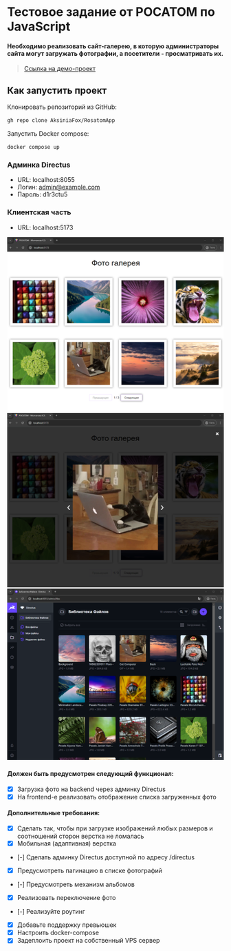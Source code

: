
# Тестовое задание от РОСАТОМ по JavaScript
#### Необходимо реализовать сайт-галерею, в которую администраторы сайта могут загружать фотографии, а посетители - просматривать их.
> <a target="_blank" href="/">Ссылка на демо-проект</a>

## Как запустить проект
Клонировать репозиторий из GitHub:
```bash
gh repo clone AksiniaFox/RosatomApp
```

Запустить Docker compose:
```bash
docker compose up
```

### Админка Directus
* URL: localhost:8055 
* Логин: admin@example.com
* Пароль: d1r3ctu5

### Клиентская часть
* URL: localhost:5173

![This is an image](/gitSource/HomePage.png)
![This is an image](/gitSource/OpenImage.png)
![This is an image](/gitSource/Directus.png)


#### Должен быть предусмотрен следующий функционал:
- [x] Загрузка фото на backend через админку Directus
- [x] На frontend-е реализовать отображение списка загруженных фото

#### Дополнительные требования:
- [x] Сделать так, чтобы при загрузке изображений любых размеров и соотношений сторон верстка не ломалась
- [x] Мобильная (адаптивная) верстка
- [-] Сделать админку Directus доступной по адресу /directus
- [x] Предусмотреть пагинацию в списке фотографий
- [-] Предусмотреть механизм альбомов
- [x] Реализовать переключение фото
- [-] Реализуйте роутинг
- [x] Добавьте поддержку превьюшек
- [x] Настроить docker-compose  
- [x] Задеплоить проект на собственный VPS сервер 
